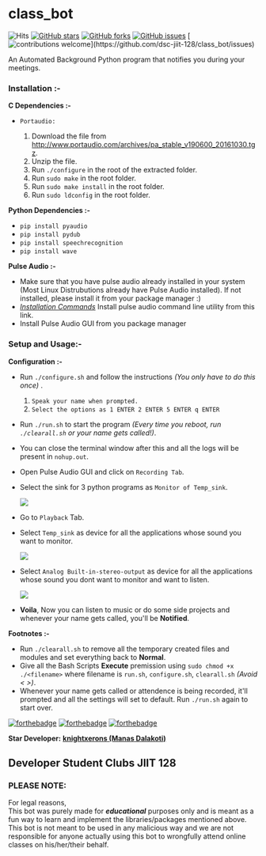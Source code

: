 # class_bot
![Hits](https://hitcounter.pythonanywhere.com/count/tag.svg?url=https%3A%2F%2Fgithub.com%2Fdsc-jiit-128%2Fclass_bot)
[![GitHub stars](https://img.shields.io/github/stars/dsc-jiit-128/class_bot?color=green)](https://github.com/dsc-jiit-128/class_bot/stargazers)
[![GitHub forks](https://img.shields.io/github/forks/dsc-jiit-128/class_bot?color=green)](https://github.com/dsc-jiit-128/class_bot/network)
[![GitHub issues](https://img.shields.io/github/issues/dsc-jiit-128/class_bot)](https://github.com/dsc-jiit-128/class_bot/issues)
[![contributions welcome](https://img.shields.io/badge/contributions-welcome-brightgreen.svg?)](https://github.com/dsc-jiit-128/class_bot/issues)

An Automated Background Python program that notifies you during your meetings.  

### Installation :- ###

 **C Dependencies :-**
   - `Portaudio:`

      1. Download the file from http://www.portaudio.com/archives/pa_stable_v190600_20161030.tgz.
      2. Unzip the file.
      3. Run `./configure` in the root of the extracted folder.
      4. Run `sudo make` in the root folder.
      5. Run `sudo make install` in the root folder.
      6. Run `sudo ldconfig` in the root folder.

 **Python Dependencies :-**
   - `pip install pyaudio`
   - `pip install pydub`
   - `pip install speechrecognition`
   - `pip install wave`
   
 **Pulse Audio :-**
   - Make sure that you have pulse audio already installed in your system (Most Linux Distrubutions already have Pulse Audio installed).
     If not installed, please install it from your package manager :)
   - *[Installation Commands](https://command-not-found.com/pacmd)* Install pulse audio command line utility from this link.
   - Install Pulse Audio GUI from you package manager
     
### Setup and Usage:- ###
  
 **Configuration :-**
   - Run `./configure.sh` and follow the instructions *(You only have to do this once)* .
     1. `Speak your name when prompted.`
     2. `Select the options as 1 ENTER 2 ENTER 5 ENTER q ENTER`
   - Run `./run.sh` to start the program *(Every time you reboot, run `./clearall.sh` or your name gets called!)*.
   - You can close the terminal window after this and all the logs will be present in `nohup.out`.
   - Open Pulse Audio GUI and click on `Recording Tab`.
   - Select the sink for 3 python programs as `Monitor of Temp_sink`.
   
     <img src="./images/1.jpeg">
     
   - Go to `Playback` Tab.
   - Select `Temp_sink` as device for all the applications whose sound you want to monitor.
   
     <img src="./images/2.jpeg">
     
   - Select `Analog Built-in-stereo-output` as device for all the applications whose sound you dont want to monitor and want to listen.
     
     <img src="./images/3.jpeg">
     
   - **Voila**, Now you can listen to music or do some side projects and whenever your name gets called, you'll be **Notified**.
   
 **Footnotes :-**
   - Run `./clearall.sh` to remove all the temporary created files and modules and set everything back to **Normal**.
   - Give all the Bash Scripts **Execute** premission using `sudo chmod +x ./<filename>` where filename is `run.sh`, `configure.sh`, `clearall.sh` *(Avoid < >)*.
   - Whenever your name gets called or attendence is being recorded, it'll prompted and all the settings will set to default.
     Run `./run.sh` again to start over.


[![forthebadge](https://forthebadge.com/images/badges/made-with-python.svg)](https://forthebadge.com)
[![forthebadge](https://forthebadge.com/images/badges/built-with-love.svg)](https://forthebadge.com)
[![forthebadge](https://forthebadge.com/images/badges/you-didnt-ask-for-this.svg)](https://forthebadge.com)

**Star Developer:** **[knightxerons (Manas Dalakoti)](https://github.com/knightxerons)**
<h2>Developer Student Clubs JIIT 128</h2>

<h3>PLEASE NOTE:</h3>
<p>For legal reasons,<br>
This bot was purely made for <b><i>educational</i></b> purposes only and is meant as a fun way to learn and implement the libraries/packages mentioned above. <br>
This bot is not meant to be used in any malicious way and we are not responsible for anyone actually using this bot to wrongfully attend online classes on his/her/their behalf.</p>
